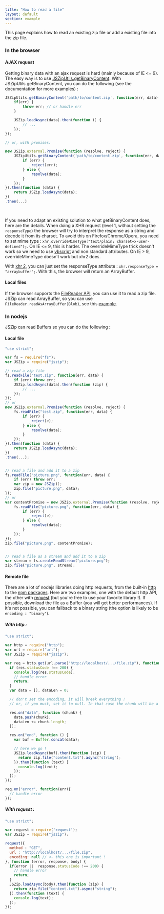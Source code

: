 ```yaml
---
title: "How to read a file"
layout: default
section: example
---
```


This page explains how to read an existing zip file or add a existing file into
the zip file.


### In the browser

#### AJAX request

Getting binary data with an ajax request is hard (mainly because of IE <= 9).
The easy way is to use [JSZipUtils.getBinaryContent](https://github.com/stuk/jszip-utils).
With JSZipUtils.getBinaryContent, you can do the following (see the
documentation for more examples) :

```js
JSZipUtils.getBinaryContent('path/to/content.zip', function(err, data) {
    if(err) {
        throw err; // or handle err
    }

    JSZip.loadAsync(data).then(function () {
        // ...
    });
});

// or, with promises:

new JSZip.external.Promise(function (resolve, reject) {
    JSZipUtils.getBinaryContent('path/to/content.zip', function(err, data) {
        if (err) {
            reject(err);
        } else {
            resolve(data);
        }
    });
}).then(function (data) {
    return JSZip.loadAsync(data);
})
.then(...)
```

<br>

If you need to adapt an existing solution to what getBinaryContent does, here
are the details. When doing a XHR request (level 1, without setting the
`responseType`) the browser will try to interpret the response as a string and
decode it from its charset. To avoid this on Firefox/Chrome/Opera, you need to
set mime type : `xhr.overrideMimeType("text/plain; charset=x-user-defined");`.
On IE <= 9, this is harder. The overrideMimeType trick doesn't work so we need
to use [vbscript](http://stackoverflow.com/questions/1095102/how-do-i-load-binary-image-data-using-javascript-and-xmlhttprequest)
and non standard attributes.
On IE > 9, overrideMimeType doesn't work but xhr2 does.

With [xhr 2](http://caniuse.com/xhr2), you can just set the responseType
attribute : `xhr.responseType = "arraybuffer";`. With this, the browser will
return an ArrayBuffer.

#### Local files

If the browser supports the [FileReader API](http://caniuse.com/filereader),
you can use it to read a zip file. JSZip can read ArrayBuffer, so you can use
`FileReader.readAsArrayBuffer(Blob)`, see this [example]({{site.baseurl}}/documentation/examples/read-local-file-api.html).

### In nodejs

JSZip can read Buffers so you can do the following :

#### Local file

```js
"use strict";

var fs = require("fs");
var JSZip = require("jszip");

// read a zip file
fs.readFile("test.zip", function(err, data) {
    if (err) throw err;
    JSZip.loadAsync(data).then(function (zip) {
        // ...
    });
});
// or
new JSZip.external.Promise(function (resolve, reject) {
    fs.readFile("test.zip", function(err, data) {
        if (err) {
            reject(e);
        } else {
            resolve(data);
        }
    });
}).then(function (data) {
    return JSZip.loadAsync(data);
})
.then(...);


// read a file and add it to a zip
fs.readFile("picture.png", function(err, data) {
    if (err) throw err;
    var zip = new JSZip();
    zip.file("picture.png", data);
});
// or
var contentPromise = new JSZip.external.Promise(function (resolve, reject) {
    fs.readFile("picture.png", function(err, data) {
        if (err) {
            reject(e);
        } else {
            resolve(data);
        }
    });
});
zip.file("picture.png", contentPromise);


// read a file as a stream and add it to a zip
var stream = fs.createReadStream("picture.png");
zip.file("picture.png", stream);
```

#### Remote file

There are a lot of nodejs libraries doing http requests, from the built-in
[http](http://nodejs.org/docs/latest/api/http.html) to the
[npm packages](https://www.npmjs.org/browse/keyword/http). Here are two
examples, one with the default http API, the other with
[request](https://github.com/mikeal/request) (but you're free to use your
favorite library !). If possible, download the file as a Buffer (you will get
better performances). If it's not possible, you can fallback to a binary string
(the option is likely to be `encoding : "binary"`).

##### With http :

```js
"use strict";

var http = require("http");
var url = require("url");
var JSZip = require("jszip");

var req = http.get(url.parse("http://localhost/.../file.zip"), function (res) {
  if (res.statusCode !== 200) {
    console.log(res.statusCode);
    // handle error
    return;
  }
  var data = [], dataLen = 0;

  // don't set the encoding, it will break everything !
  // or, if you must, set it to null. In that case the chunk will be a string.

  res.on("data", function (chunk) {
    data.push(chunk);
    dataLen += chunk.length;
  });

  res.on("end", function () {
    var buf = Buffer.concat(data);

    // here we go !
    JSZip.loadAsync(buf).then(function (zip) {
      return zip.file("content.txt").async("string");
    }).then(function (text) {
      console.log(text);
    });
  });
});

req.on("error", function(err){
  // handle error
});
```

##### With request :

```js
"use strict";

var request = require('request');
var JSZip = require("jszip");

request({
  method : "GET",
  url : "http://localhost/.../file.zip",
  encoding: null // <- this one is important !
}, function (error, response, body) {
  if(error ||  response.statusCode !== 200) {
    // handle error
    return;
  }
  JSZip.loadAsync(body).then(function (zip) {
    return zip.file("content.txt").async("string");
  }).then(function (text) {
    console.log(text);
  });
});
```
